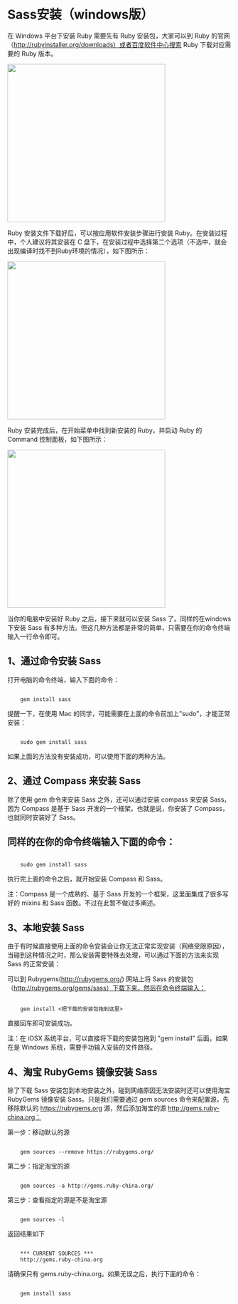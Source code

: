 ﻿# Sass安装（windows版）


  在 Windows 平台下安装 Ruby 需要先有 Ruby 安装包，大家可以到 Ruby 的官网（http://rubyinstaller.org/downloads）或者百度软件中心搜索 Ruby 下载对应需要的 Ruby 版本。 

<img alt="" src="http://img.mukewang.com/54f560af00017cf106790364.jpg" style="width: 355px;">

  Ruby 安装文件下载好后，可以按应用软件安装步骤进行安装 Ruby。在安装过程中，个人建议将其安装在 C 盘下，在安装过程中选择第二个选项（不选中，就会出现编译时找不到Ruby环境的情况），如下图所示： 

<img alt="" src="http://img.mukewang.com/54f561190001531806350474.jpg" style="width: 355px;">

  Ruby 安装完成后，在开始菜单中找到新安装的 Ruby，并启动 Ruby 的 Command 控制面板，如下图所示： 

<img alt="" src="http://img.mukewang.com/54f5615f00011cb604530648.jpg" style="width: 355px;">

  当你的电脑中安装好 Ruby 之后，接下来就可以安装 Sass 了。同样的在windows下安装 Sass 有多种方法。但这几种方法都是非常的简单，只需要在你的命令终端输入一行命令即可。 


## 1、通过命令安装 Sass

  打开电脑的命令终端，输入下面的命令： 

<pre><code>
    gem install sass
</code></pre>

  提醒一下，在使用 Mac 的同学，可能需要在上面的命令前加上"sudo"，才能正常安装： 

<pre><code>
    sudo gem install sass
</code></pre>

  如果上面的方法没有安装成功，可以使用下面的两种方法。 

## 2、通过 Compass 来安装 Sass ##

  除了使用 gem 命令来安装 Sass 之外，还可以通过安装 compass 来安装 Sass，因为 Compass 是基于 Sass 开发的一个框架。也就是说，你安装了 Compass，也就同时安装好了 Sass。

 ## 同样的在你的命令终端输入下面的命令： ##

<pre><code>
    sudo gem install sass
</code></pre>

  执行完上面的命令之后，就开始安装 Compass 和 Sass。 

  注：Compass 是一个成熟的、基于 Sass 开发的一个框架，这里面集成了很多写好的 mixins 和 Sass 函数。不过在此暂不做过多阐述。 

## 3、本地安装 Sass ##

  由于有时候直接使用上面的命令安装会让你无法正常实现安装（网络受限原因），当碰到这种情况之时，那么安装需要特殊去处理，可以通过下面的方法来实现 Sass 的正常安装： 

  可以到 Rubygems(http://rubygems.org/) 网站上将 Sass 的安装包（http://rubygems.org/gems/sass）下载下来，然后在命令终端输入： 

<pre><code>
    gem install <把下载的安装包拖到这里>
</code></pre>
  直接回车即可安装成功。 

  注：在 iOSX 系统平台，可以直接将下载的安装包拖到 "gem install" 后面，如果在是 Windows 系统，需要手功输入安装的文件路径。 

## 4、淘宝 RubyGems 镜像安装 Sass

  除了下载 Sass 安装包到本地安装之外，碰到网络原因无法安装时还可以使用淘宝 RubyGems 镜像安装 Sass。只是我们需要通过 gem sources 命令来配置源，先移除默认的 https://rubygems.org 源，然后添加淘宝的源 http://gems.ruby-china.org： 

  第一步：移动默认的源 
<pre><code>
    gem sources --remove https://rubygems.org/
</code></pre>

  第二步：指定淘宝的源 

<pre><code>
    gem sources -a http://gems.ruby-china.org/
</code></pre>

  第三步：查看指定的源是不是淘宝源 

<pre><code>
    gem sources -l
</code></pre>
  返回结果如下

<pre><code>
    *** CURRENT SOURCES ***
    http://gems.ruby-china.org
</code></pre>


  请确保只有 gems.ruby-china.org。如果无误之后，执行下面的命令： 


<pre><code>
    gem install sass
</code></pre>